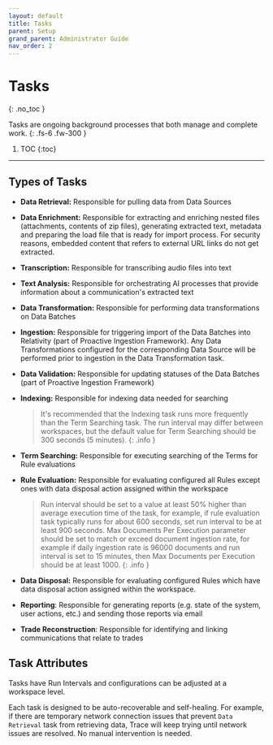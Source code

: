 ```yaml
---
layout: default
title: Tasks
parent: Setup
grand_parent: Administrator Guide
nav_order: 2
---
```


# Tasks
{: .no_toc }

Tasks are ongoing background processes that both manage and complete work.
{: .fs-6 .fw-300 }

1. TOC
{:toc}

---

Types of Tasks
------

- **Data Retrieval:** Responsible for pulling data from Data Sources

- **Data Enrichment:** Responsible for extracting and enriching nested files (attachments, contents of zip files), generating extracted text, metadata and preparing the load file that is ready for import process. For security reasons, embedded content that refers to external URL links do not get extracted.
  
- **Transcription:** Responsible for transcribing audio files into text

- **Text Analysis:** Responsible for orchestrating AI processes that provide information about a communication's extracted text

- **Data Transformation:** Responsible for performing data transformations on Data Batches

- **Ingestion:** Responsible for triggering import of the Data Batches into Relativity (part of Proactive Ingestion Framework). Any Data Transformations configured for the corresponding Data Source will be performed prior to ingestion in the Data Transformation task.

- **Data Validation:** Responsible for updating statuses of the Data Batches (part of Proactive Ingestion Framework)

- **Indexing:** Responsible for indexing data needed for searching

  > It's recommended that the Indexing task runs more frequently than the Term Searching task. The run interval may differ between workspaces, but the default value for Term Searching should be 300 seconds (5 minutes).
  > {: .info }

- **Term Searching:** Responsible for executing searching of the Terms for Rule evaluations

- **Rule Evaluation:** Responsible for evaluating configured all Rules except ones with data disposal action assigned within the workspace 

  > Run interval should be set to a value at least 50% higher than average execution time of the task, for example, if rule evaluation task typically runs for about 600 seconds, set run interval to be at least 900 seconds. Max Documents Per Execution parameter should be set to match or exceed document ingestion rate, for example if daily ingestion rate is 96000 documents and run interval is set to 15 minutes, then Max Documents per Execution should be at least 1000.
  {: .info }
  
- **Data Disposal:** Responsible for evaluating configured Rules which have data disposal action assigned within the workspace.

- **Reporting**: Responsible for generating reports (e.g. state of the system, user actions, etc.) and sending those reports via email

- **Trade Reconstruction**: Responsible for identifying and linking communications that relate to trades

## Task Attributes

Tasks have Run Intervals and configurations can be adjusted at a workspace level.

Each task is designed to be auto-recoverable and self-healing. For example, if there are temporary network connection issues that prevent `Data Retrieval` task from retrieving data, Trace will keep trying until network issues are resolved. No manual intervention is needed.
